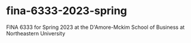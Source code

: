 # fina-6333-2023-spring

FINA 6333 for Spring 2023 at the D'Amore-Mckim School of Business at Northeastern University
